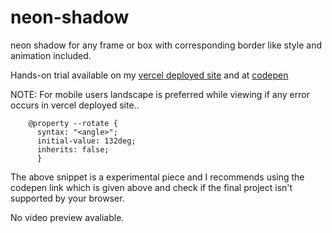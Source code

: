 # neon-shadow
neon shadow for any frame or box with corresponding border like style and animation included.

Hands-on trial available on my [vercel deployed site](https://neon-shadow.vercel.app/) and at [codepen](https://codepen.io/bhargavkadali39/pen/jOLQopK)

NOTE: For mobile users landscape is preferred while viewing if any error occurs in vercel deployed site..

        @property --rotate {
          syntax: "<angle>";
          initial-value: 132deg;
          inherits: false;
          }
          
The above snippet is a experimental piece and I recommends using the codepen link which is given above and check if the final project isn't supported by your browser.


No video preview avaliable.
